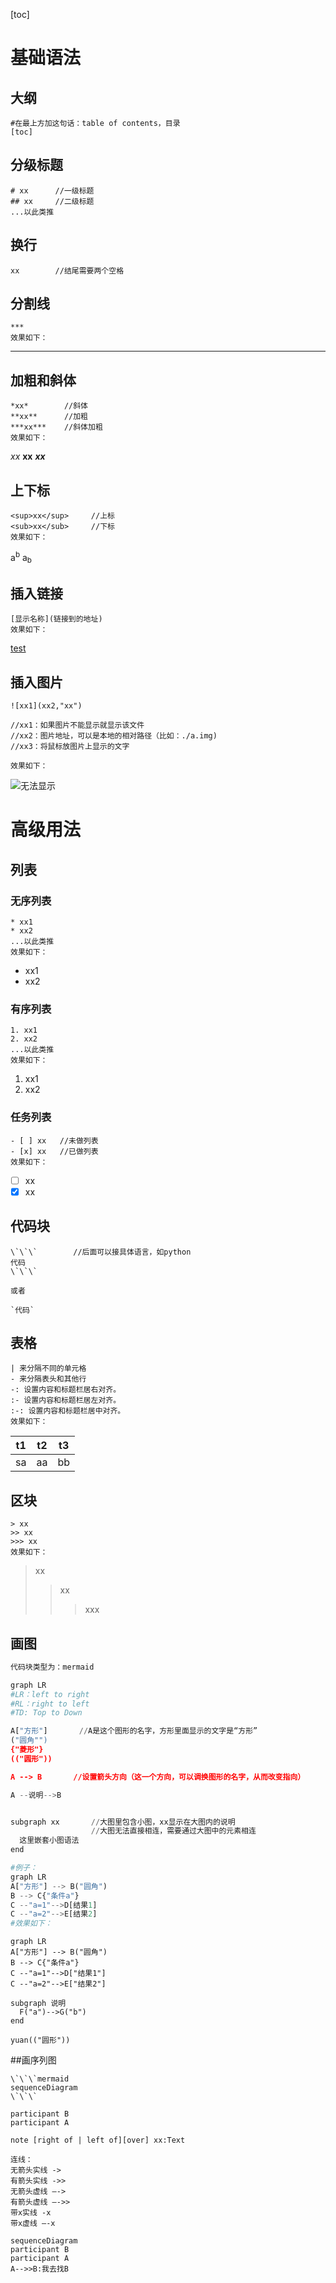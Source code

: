 [toc]
# 基础语法
## 大纲
```
#在最上方加这句话：table of contents，目录
[toc]
```
## 分级标题
```
# xx      //一级标题
## xx     //二级标题
...以此类推
```
## 换行
```
xx        //结尾需要两个空格
```
## 分割线
```
***
效果如下：
```
***
## 加粗和斜体
```
*xx*        //斜体
**xx**      //加粗
***xx***    //斜体加粗
效果如下：
```
*xx*
**xx**
***xx***
## 上下标
```
<sup>xx</sup>     //上标
<sub>xx</sub>     //下标
效果如下：
```
a<sup>b</sup>
a<sub>b</sub>
## 插入链接
```
[显示名称](链接到的地址)
效果如下：
```
[test](http://baidu.com)
## 插入图片
```
![xx1](xx2,"xx")

//xx1：如果图片不能显示就显示该文件
//xx2：图片地址，可以是本地的相对路径（比如：./a.img)
//xx3：将鼠标放图片上显示的文字

效果如下：
```
![无法显示](http://zh.mweb.im/asset/img/set-up-git.gif "图片Title")
# 高级用法
## 列表
### 无序列表
```
* xx1     
* xx2
...以此类推
效果如下：
```
* xx1
* xx2

### 有序列表
```
1. xx1
2. xx2
...以此类推
效果如下：
```
1. xx1
2. xx2

### 任务列表
```
- [ ] xx   //未做列表
- [x] xx   //已做列表
效果如下：
```
- [ ] xx
- [x] xx  

## 代码块
```
\`\`\`        //后面可以接具体语言，如python
代码
\`\`\`

或者

`代码`
```
## 表格
```
| 来分隔不同的单元格
- 来分隔表头和其他行
-: 设置内容和标题栏居右对齐。
:- 设置内容和标题栏居左对齐。
:-: 设置内容和标题栏居中对齐。
效果如下：
```
|t1|t2|t3|
|-|-|-|
|sa|aa|bb|

## 区块
```
> xx
>> xx
>>> xx
效果如下：
```
> xx
>> xx
>>> xxx

## 画图
```python
代码块类型为：mermaid

graph LR    
#LR：left to right
#RL：right to left
#TD: Top to Down

A["方形"]       //A是这个图形的名字，方形里面显示的文字是“方形”
("圆角"")
{"菱形"}
(("圆形"))

A --> B       //设置箭头方向（这一个方向，可以调换图形的名字，从而改变指向）

A --说明-->B


subgraph xx       //大图里包含小图，xx显示在大图内的说明
                  //大图无法直接相连，需要通过大图中的元素相连
  这里嵌套小图语法
end

#例子：       
graph LR
A["方形"] --> B("圆角")
B --> C{"条件a"}
C --"a=1"-->D[结果1]
C --"a=2"-->E[结果2]
#效果如下：
```
```mermaid
graph LR
A["方形"] --> B("圆角")
B --> C{"条件a"}
C --"a=1"-->D["结果1"]
C --"a=2"-->E["结果2"]

subgraph 说明
  F("a")-->G("b")
end

yuan(("圆形"))

```

##画序列图
```
\`\`\`mermaid
sequenceDiagram
\`\`\`

participant B
participant A

note [right of | left of][over] xx:Text

连线：
无箭头实线 ->
有箭头实线 ->>
无箭头虚线 –->
有箭头虚线 –->>
带x实线 -x
带x虚线 –-x

```
```mermaid
sequenceDiagram
participant B
participant A
A-->>B:我去找B
```
